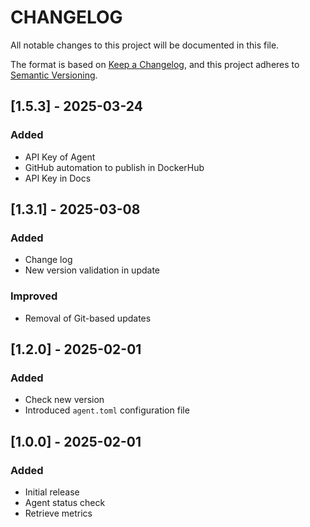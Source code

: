 # CHANGELOG

All notable changes to this project will be documented in this file.

The format is based on [Keep a Changelog](https://keepachangelog.com/en/1.1.0/),
and this project adheres to [Semantic Versioning](https://semver.org/spec/v2.0.0.html).

## [1.5.3] - 2025-03-24

### Added

- API Key of Agent
- GitHub automation to publish in DockerHub
- API Key in Docs

## [1.3.1] - 2025-03-08

### Added

- Change log
- New version validation in update

### Improved

- Removal of Git-based updates

## [1.2.0] - 2025-02-01

### Added

- Check new version
- Introduced `agent.toml` configuration file

## [1.0.0] - 2025-02-01

### Added

- Initial release
- Agent status check
- Retrieve metrics
